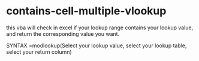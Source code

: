 # contains-cell-multiple-vlookup
this vba will check in excel if your lookup range contains your lookup value, and return the corresponding value you want.

SYNTAX
=modlookup(Select your lookup value, select your lookup table, select your return column)
